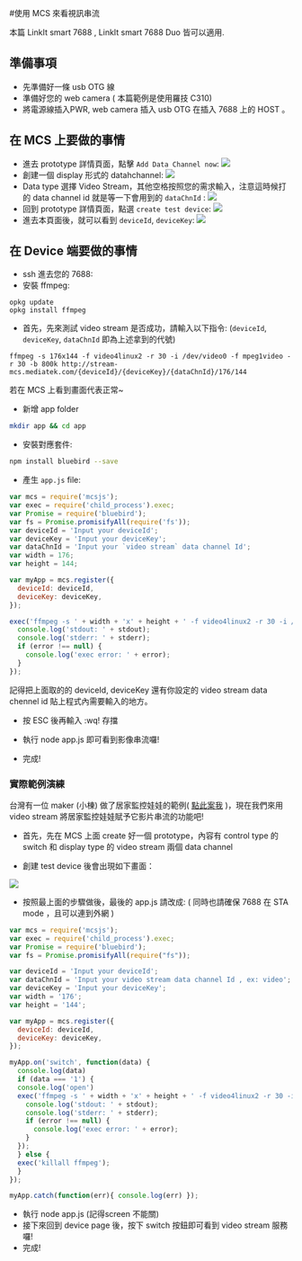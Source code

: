 #使用 MCS 來看視訊串流


本篇 LinkIt smart 7688 , LinkIt smart 7688 Duo 皆可以適用.

## 準備事項

* 先準備好一條 usb OTG 線
* 準備好您的 web camera ( 本篇範例是使用羅技 C310)
* 將電源線插入PWR, web camera 插入 usb OTG 在插入 7688 上的 HOST 。

## 在 MCS 上要做的事情

* 進去 prototype 詳情頁面，點擊 `Add Data Channel now`:
![](videostream_prototype01.png)
* 創建一個 display 形式的 datahchannel:
![](videostream_prototype02.png)
* Data type 選擇 Video Stream，其他空格按照您的需求輸入，注意這時候打的 data channel id 就是等一下會用到的 `dataChnId` :
![](videostream_prototype03.png)
* 回到 prototype 詳情頁面，點選 `create test device`:
![](videostream_prototype04.png)
* 進去本頁面後，就可以看到 `deviceId`, `deviceKey`:
![](videostream_prototype05.png)


## 在 Device 端要做的事情

* ssh 進去您的 7688:
* 安裝 ffmpeg:
```
opkg update
opkg install ffmpeg
```

* 首先，先來測試 video stream 是否成功，請輸入以下指令: (`deviceId`, `deviceKey`, `dataChnId` 即為上述拿到的代號)

```
ffmpeg -s 176x144 -f video4linux2 -r 30 -i /dev/video0 -f mpeg1video -r 30 -b 800k http://stream-mcs.mediatek.com/{deviceId}/{deviceKey}/{dataChnId}/176/144
```

若在 MCS 上看到畫面代表正常~

* 新增 app folder

``` bash
mkdir app && cd app
```

* 安裝對應套件:

```bash
npm install bluebird --save
```

* 產生 `app.js` file:

``` js
var mcs = require('mcsjs');
var exec = require('child_process').exec;
var Promise = require('bluebird');
var fs = Promise.promisifyAll(require('fs'));
var deviceId = 'Input your deviceId';
var deviceKey = 'Input your deviceKey';
var dataChnId = 'Input your `video stream` data channel Id';
var width = 176;
var height = 144;

var myApp = mcs.register({
  deviceId: deviceId,
  deviceKey: deviceKey,
});

exec('ffmpeg -s ' + width + 'x' + height + ' -f video4linux2 -r 30 -i /dev/video0 -f mpeg1video -r 30 -b 800k http://stream-mcs.mediatek.com/' + deviceId + '/' +deviceKey + '/' + dataChnId + '/' + width + '/' + height, function(error, stdout, stderr) {
  console.log('stdout: ' + stdout);
  console.log('stderr: ' + stderr);
  if (error !== null) {
    console.log('exec error: ' + error);
  }
});
```
記得把上面取的的 deviceId, deviceKey 還有你設定的 video stream data chennel id 貼上程式內需要輸入的地方。

* 按 ESC 後再輸入 :wq! 存擋
* 執行 node app.js 即可看到影像串流囉!

* 完成!

### 實際範例演練

台灣有一位 maker (小棟) 做了居家監控娃娃的範例( [點此案我](https://makerpro_taiwan.gitbooks.io/diy-linklt-smart-7688duo-monitor-doll/content/) )，現在我們來用 video stream 將居家監控娃娃賦予它影片串流的功能吧!

* 首先，先在 MCS 上面 create 好一個 prototype，內容有 control type 的 switch 和 display type 的 video stream 兩個 data channel

* 創建 test device 後會出現如下畫面：

![](bear.png)

* 按照最上面的步驟做後，最後的 app.js 請改成: ( 同時也請確保 7688 在 STA mode ，且可以連到外網 )

``` js
var mcs = require('mcsjs');
var exec = require('child_process').exec;
var Promise = require('bluebird');
var fs = Promise.promisifyAll(require("fs"));

var deviceId = 'Input your deviceId';
var dataChnId = 'Input your video stream data channel Id , ex: video';
var deviceKey = 'Input your deviceKey';
var width = '176';
var height = '144';

var myApp = mcs.register({
  deviceId: deviceId,
  deviceKey: deviceKey,
});

myApp.on('switch', function(data) {
  console.log(data)
  if (data === '1') {
  console.log('open')
  exec('ffmpeg -s ' + width + 'x' + height + ' -f video4linux2 -r 30 -i /dev/video0 -f mpeg1video -r 30 -b 800k http://stream-mcs.mediatek.com/' + deviceId + '/' +deviceKey + '/' + dataChnId + '/' + width + '/' + height, function(error, stdout, stderr) {
    console.log('stdout: ' + stdout);
    console.log('stderr: ' + stderr);
    if (error !== null) {
      console.log('exec error: ' + error);
    }
  });
  } else {
  exec('killall ffmpeg');
  }
});

myApp.catch(function(err){ console.log(err) });
```
* 執行 node app.js (記得screen 不能關)
* 接下來回到 device page 後，按下 switch 按鈕即可看到 video stream 服務囉!
* 完成!

